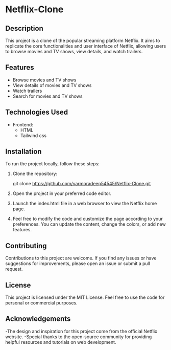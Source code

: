 # Netflix-Clone

## Description
This project is a clone of the popular streaming platform Netflix. It aims to replicate the core functionalities and user interface of Netflix, allowing users to browse movies and TV shows, view details, and watch trailers.

## Features
- Browse movies and TV shows
- View details of movies and TV shows
- Watch trailers
- Search for movies and TV shows

## Technologies Used
- Frontend:
  - HTML
  - Tailwind css

## Installation
To run the project locally, follow these steps:

1. Clone the repository:
   
    git clone https://github.com/varmoradeep54545/Netflix-Clone.git

3. Open the project in your preferred code editor.

4. Launch the index.html file in a web browser to view the Netflix home page.

5. Feel free to modify the code and customize the page according to your preferences. You can update the content, change the colors, or add new features.

## Contributing
Contributions to this project are welcome. If you find any issues or have suggestions for improvements, please open an issue or submit a pull request.

## License
This project is licensed under the MIT License. Feel free to use the code for personal or commercial purposes.

## Acknowledgements
 -The design and inspiration for this project come from the official Netflix website.
 -Special thanks to the open-source community for providing helpful resources and tutorials on web development.
